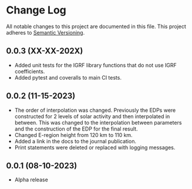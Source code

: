 # Change Log
All notable changes to this project are documented in this file. This project
adheres to [Semantic Versioning](https://semver.org/).

## 0.0.3 (XX-XX-202X)
* Added unit tests for the IGRF library functions that do not use IGRF
  coefficients.
* Added pytest and coveralls to main CI tests.

## 0.0.2 (11-15-2023)
* The order of interpolation was changed. Previously the EDPs were
  constructed for 2 levels of solar activity and then interpolated in between.
  This was changed to the interpolation between parameters and the
  construction of the EDP for the final result.
* Changed E-region height from 120 km to 110 km.
* Added a link in the docs to the journal publication.
* Print statements were deleted or replaced with logging messages.

## 0.0.1 (08-10-2023)
* Alpha release
